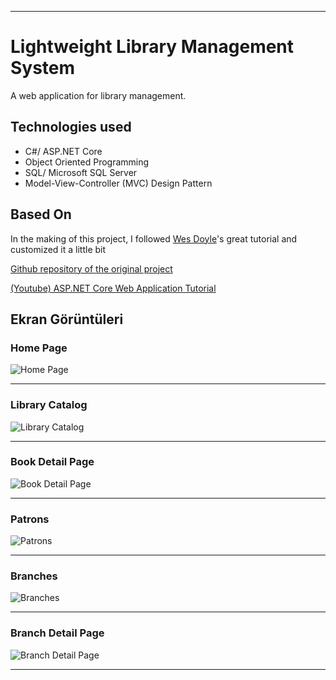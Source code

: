 ___

# Lightweight Library Management System

A web application for library management.


## Technologies used

- C#/ ASP.NET Core
- Object Oriented Programming
- SQL/ Microsoft SQL Server
- Model-View-Controller (MVC) Design Pattern

  
## Based On

In the making of this project, I followed [Wes Doyle](github.com/wesdoyle)'s great tutorial and customized it a little bit

[Github repository of the original project](https://github.com/wesdoyle/lightlib-lms)

[(Youtube) ASP.NET Core Web Application Tutorial](https://www.youtube.com/watch?v=WTVcLFTgDqs)


## Ekran Görüntüleri

### Home Page
![Home Page](https://drive.google.com/drive/u/0/folders/1I4WYxtSz6ThAcuJaXkym3v_cPWq5Yxa2)
___

### Library Catalog

![Library Catalog](https://drive.google.com/drive/u/0/folders/1I4WYxtSz6ThAcuJaXkym3v_cPWq5Yxa2)
___

### Book Detail Page
![Book Detail Page](https://drive.google.com/drive/u/0/folders/1I4WYxtSz6ThAcuJaXkym3v_cPWq5Yxa2)
___

### Patrons
![Patrons](https://drive.google.com/drive/u/0/folders/1I4WYxtSz6ThAcuJaXkym3v_cPWq5Yxa2)
___

### Branches
![Branches](https://drive.google.com/drive/u/0/folders/1I4WYxtSz6ThAcuJaXkym3v_cPWq5Yxa2)
___

### Branch Detail Page
![Branch Detail Page](https://drive.google.com/drive/u/0/folders/1I4WYxtSz6ThAcuJaXkym3v_cPWq5Yxa2)
___
